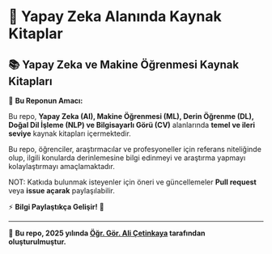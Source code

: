 # 🚀 Yapay Zeka Alanında Kaynak Kitaplar

## 📚 Yapay Zeka ve Makine Öğrenmesi Kaynak Kitapları

📌 **Bu Reponun Amacı:**

Bu repo, **Yapay Zeka (AI), Makine Öğrenmesi (ML), Derin Öğrenme (DL), Doğal Dil İşleme (NLP) ve Bilgisayarlı Görü (CV)** alanlarında **temel ve ileri seviye** kaynak kitapları içermektedir.

Bu repo, öğrenciler, araştırmacılar ve profesyoneller için referans niteliğinde olup, ilgili konularda derinlemesine bilgi edinmeyi ve araştırma yapmayı kolaylaştırmayı amaçlamaktadır.

NOT: Katkıda bulunmak isteyenler için öneri ve güncellemeler **Pull request** veya **issue açarak** paylaşılabilir.







⚡ **Bilgi Paylaştıkça Gelişir!** 🚀 

---

📌 **Bu repo, 2025 yılında [Öğr. Gör. Ali Çetinkaya](https://github.com/acetinkaya) tarafından oluşturulmuştur.**
